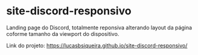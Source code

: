 # site-discord-responsivo

Landing page do Discord, totalmente reponsiva alterando layout da página coforme tamanho da viewport do dispositivo.

Link do projeto: https://lucasbsiqueira.github.io/site-discord-responsivo/
